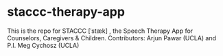 # staccc-therapy-app

This is the repo for STACCC [ˈstæk] , the Speech Therapy App for Counselors, Caregivers & Children.
Contributors: Arjun Pawar (UCLA) and P.I. Meg Cychosz (UCLA)
